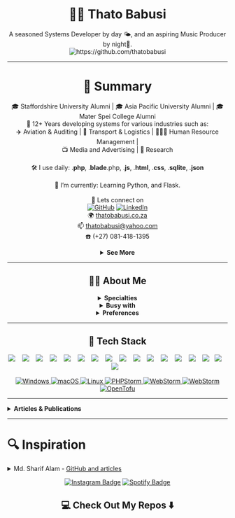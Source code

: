 <!--
**thatobabusi/thatobabusi** is a ✨ _special_ ✨ repository because its `README.md` (this file) appears on your GitHub profile.
-->

<h1 align="center"> 👨‍💻 Thato Babusi</h1>

<p align="center">
    A seasoned Systems Developer by day 🌤️, and an aspiring Music Producer by night🌛.

  <br> 
  <img src="https://komarev.com/ghpvc/?username=thatobabusi" alt="https://github.com/thatobabusi" />
</p>

<hr>

<h1 align="center"> 👨‍ Summary</h1>

<div align="center">

🎓 Staffordshire University Alumni | 🎓 Asia Pacific University Alumni | 🎓 Mater Spei College Alumni <br/>
‍🚀 12+ Years developing systems for various industries such as: <br/>
✈️ Aviation & Auditing | 
🚢 Transport & Logistics |
🧑‍🤝‍🧑 Human Resource Management |  
📺 Media and Advertising |
🔬 Research <br/><br/>
🛠️ I use daily: .**php**, .**blade**.php, .**js**, .**html**, .**css**, .**sqlite**, .**json** <br/><br/>
🌱 I’m currently: Learning Python, and Flask.
<br/> <br/>
🔗 Lets connect on
<br/><a href="https://github.com/thatobabusi" target="_blank"><img alt="GitHub" src="https://img.shields.io/badge/-@thatobabusi-181717?style=flat-square&logo=GitHub&logoColor=white"></a>
<a href="https://www.linkedin.com/in/thatobabusi" target="_blank"><img alt="LinkedIn" src="https://img.shields.io/badge/LinkedIn-@thatobabusi-0077B5?style=flat-square&logo=LinkedIn&logoColor=white"></a>
<br/>🌍 <a name="website" href="https://thatobabusi.co.za">thatobabusi.co.za</a>
<br/>📫 thatobabusi@yahoo.com
<br/>☎️ (+27) 081-418-1395

</div>

<div align="center">
<details>
  <summary><b>See More</b></summary>

<div align="left">

```
if (You::lookingFor('PHP Developer')) {

    $requirements = Requirements::for('Systems Developer')
                        ->withExperience(12)
                        ->stack('PHP')
                        ->usingDaily([
                            '.php', '.blade.php', '.js', '.html', '.css', '.sqlite', '.json',
                        ])
                        ->connectVia([
                            'LinkedIn',
                            'GitHub',
                            'Twitter',
                            'Mail',
                        ]);
    
    return Developer::withExperienceIn(stack: 'PHP', experience: 12)
        ->withExperienceIn(stack: 'Laravel', experience: 12)
        ->whoCan(['build APIs', 'design clean architecture', 'maintain systems'])
        ->reachOutOn('LinkedIn', 'GitHub', 'Email')
        ->letsBridgeTheDivide()
        ->letsTalk()
        ->ifWeComeToAnAgreement(function () {
            return Plan::make()
                ->withTimeline('realistic')
                ->withGoals(['solve problems', 'create value', 'scale impact']);
    });
}
```
</div>

</details>
</div>

<hr>

<div align="center">
<h2 align="center"> 👨‍💻 About Me</h2>

<details>
  <summary><b>Specialties</b></summary>

<h2 align="center"> ⚡I specialize in</h2>

<div align="left">

```
Developer::specializesIn()
    ->modernizingLegacySystems()
    ->withScalableArchitecture()
    ->deliveringProjectsEndToEnd()
    ->withFocusOn('maintainability')
    ->conductingTechnicalInspections()
    ->evaluatingSystemsThoroughly()
    ->buildingLaravelPackages()
    ->extendingModulesGracefully();

```
</div>

</details>

<details>
  <summary><b>Busy with</b></summary>

<h2 align="center"> 😀 What's keeping me busy</h2>

<div align="left">

```
Developer::currently()
    ->buildingApisFor('Exciting Day-Job Project')
    ->craftingModules([
        'reusable components',
        'modular architecture',
        'faster prototyping'
    ])
    ->upskilling([
        'Java Fullstack Course',
        'short tech courses',
    ])
    ->seekingCollaboration('Digital Marketer')
    ->toDriveTrafficTo(['Blog', 'Upcoming Project'])
    ->collaboratingWith('trusted developers in my network')
    ->composingInstrumentals('Spring Compilation')
    ->releasingSoon('Spring 2025');
```
</div>

</details>

<details>
  <summary><b>Preferences</b></summary>

<h2 align="center"> 💖 An Ideal Work Day</h2>

<div align="left">

```
if(Day::hasIdealWorkDay(
    IdealWorkDay::start()
        ->remoteWork(true)
        ->coffee('dark', 'sweet')
        ->withMusic('Lo-Fi', 'Chillstep')
        ->withoutCalls()
)) {
    return ResponsesEnum::PERFERCT;
}
```
</div>

</details>

</div>

<hr>

<h2 align="center"> 🔭 Tech Stack </h2>

<p align="center">
  <img src="https://img.shields.io/badge/github%20-%231572B6.svg?&style=for-the-badge&logo=github&logoColor=white" />&nbsp;&nbsp;&nbsp;
  <img src="https://img.shields.io/badge/git%20-%231572B6.svg?&style=for-the-badge&logo=git&logoColor=white" />&nbsp;&nbsp;&nbsp;
  <img src="https://img.shields.io/badge/bitbucket%20-%231572B6.svg?&style=for-the-badge&logo=bitbucket&logoColor=white" />&nbsp;&nbsp;&nbsp;
  <img src="https://img.shields.io/badge/html5%20-%231572B6.svg?&style=for-the-badge&logo=html5&logoColor=white" />&nbsp;&nbsp;&nbsp;
  <img src="https://img.shields.io/badge/bootstrap%20-%231572B6.svg?&style=for-the-badge&logo=bootstrap&logoColor=white" />&nbsp;&nbsp;&nbsp;
  <img src="https://img.shields.io/badge/css%20-%231572B6.svg?&style=for-the-badge&logo=css&logoColor=white" />&nbsp;&nbsp;&nbsp;
  <img src="https://img.shields.io/badge/mysql%20-%231572B6.svg?&style=for-the-badge&logo=mysql&logoColor=white" />&nbsp;&nbsp;&nbsp;
  <img src="https://img.shields.io/badge/mariadb%20-%231572B6.svg?&style=for-the-badge&logo=mariadb&logoColor=white" />&nbsp;&nbsp;&nbsp;
  <img src="https://img.shields.io/badge/javascript%20-%231572B6.svg?&style=for-the-badge&logo=javascript&logoColor=white" />&nbsp;&nbsp;&nbsp;
  <img src="https://img.shields.io/badge/php%20-%231572B6.svg?&style=for-the-badge&logo=php&logoColor=white" />&nbsp;&nbsp;&nbsp;
  <img src="https://img.shields.io/badge/laravel%20-%231572B6.svg?&style=for-the-badge&logo=laravel&logoColor=white" />&nbsp;&nbsp;&nbsp;
  <img src="https://img.shields.io/badge/python%20-%231572B6.svg?&style=for-the-badge&logo=python&logoColor=white" />&nbsp;&nbsp;&nbsp;
  <img src="https://img.shields.io/badge/postman%20-%231572B6.svg?&style=for-the-badge&logo=postman&logoColor=white" />&nbsp;&nbsp;&nbsp;
  <img src="https://img.shields.io/badge/flask%20-%231572B6.svg?&style=for-the-badge&logo=flask&logoColor=white" />&nbsp;&nbsp;&nbsp;
  <img src="https://img.shields.io/badge/tailwind-css%20-%231572B6.svg?&style=for-the-badge&logo=tailwind-css&logoColor=white" />&nbsp;&nbsp;
  <img src="https://img.shields.io/badge/azure-devops%20-%231572B6.svg?&style=for-the-badge&logo=azure&logoColor=white" />&nbsp;&nbsp;&nbsp;
  <img src="https://img.shields.io/badge/cloud-ways%20-%231572B6.svg?&style=for-the-badge&logo=cloud-ways&logoColor=white" />&nbsp;&nbsp;&nbsp;
</p>

<p align="center">
  <a href="https://en.wikipedia.org/wiki/Windows">
    <img src="https://img.shields.io/badge/OS-Windows-informational?style=flat-square&logo=windows&logoColor=white" alt="Windows">
  </a>
  <a href="https://en.wikipedia.org/wiki/MacOS">
    <img src="https://img.shields.io/badge/OS-macOS-informational?style=flat-square&logo=apple&logoColor=white" alt="macOS">
  </a>
  <a href="https://en.wikipedia.org/wiki/Linux">
    <img src="https://img.shields.io/badge/OS-Linux-informational?style=flat-square&logo=linux&logoColor=white" alt="Linux">
  </a>
  <a href="https://code.visualstudio.com/">
    <img src="https://img.shields.io/badge/Editor-PHPStorm-blue?style=flat-square&logo=phpstorm&logoColor=white" alt="PHPStorm">
  </a>
  <a href="https://code.visualstudio.com/">
    <img src="https://img.shields.io/badge/Editor-WebStorm-blue?style=flat-square&logo=webstorm&logoColor=white" alt="WebStorm">
  </a>
  <a href="https://code.visualstudio.com/">
    <img src="https://img.shields.io/badge/Laravel-Homestead-blue?style=flat-square&logo=laravel-homestead&logoColor=white" alt="WebStorm">
  </a>
  <a href="https://code.visualstudio.com/">
    <img src="https://img.shields.io/badge/Infrastructure--as--Code-Bicep--FFDA18?style=flat-square&logo=opentofu&logoColor=white" alt="OpenTofu">
  </a>
</p>



<hr>
<details>
  <summary><b>Articles & Publications</b></summary>

<div align="center">

# 📝 Articles & Publications
<a href="https://thatobabusi.co.za/blog/php-is-not-dead-dispelling-the-myths">PHP Is Not Dead: Dispelling The Myths</a><br/>
<a href="https://thatobabusi.co.za/blog/how-to-combat-context-switching-for-maximum-developer-productivity">How To Combat Context Switching For Maximum Developer Productivity</a><br/>
<a href="https://thatobabusi.co.za/blog/in-defense-of-the-repository-pattern">In Defense Of The Repository Pattern</a><br/>
<a href="https://thatobabusi.co.za/blog/not-my-fault-still-my-problem-owning-outcomes-beyond-responsibility">Not My Fault, Still My Problem: Owning Outcomes Beyond Responsibility</a><br/>
<a href="https://thatobabusi.co.za/blog/when-explanation-meets-perception-the-real-difference-between-reasons-and-excuses">When Explanation Meets Perception: The Real Difference Between Reasons and Excuses</a><br/>
<a href="https://thatobabusi.co.za/blog/the-art-of-taking-an-l">The Art Of Taking An L</a>


</div>

</details>

<hr>

# 🔍 Inspiration
<details>
    <summary>Md. Sharif Alam - <a name="github-link" href="https://github.com/Priom7">GitHub and articles</a> </summary>

- Md. Sharif Alam | https://github.com/Priom7
- https://towardsdev.com/instantly-generate-laravel-apis-from-your-database-schema-a-powerful-cli-tool-dcae914b3f24
- https://medium.com/@priom7197/how-i-document-and-track-my-work-with-just-0-01-effort-as-a-software-developer-b99ca75fe73d
- https://pub.towardsai.net/revolutionizing-database-interactions-with-ai-powered-sql-query-generation-da0ac8302207
- https://towardsdev.com/%EF%B8%8F-run-ai-chatbot-locally-with-react-ollama-deepseek-llm-6e762e076f2f
- https://medium.com/@priom7197/the-gatekeeper-of-knowledge-in-corporate-culture-a-reflection-from-the-mid-career-frontlines-d5bcdf44204b
- https://towardsdev.com/custom-pdf-generator-for-question-papers-json2pdf-browserless-rest-api-ad0356cf1ca4
- https://medium.com/@priom7197/%EF%B8%8Fphonetic-algorithms-to-optimize-search-engines-spell-correction-suggestions-and-more-65e06dc991d0
- https://towardsdev.com/laravel2doc-generate-sequence-diagrams-from-your-laravel-application-in-seconds-1-2-84bf8ac8a193
</details>

<div align="center">

[![Instagram Badge](https://img.shields.io/badge/-Instagram-C13584?style=flat&logo=Instagram&logoColor=white)](https://www.instagram.com/thato_babusi/ "Follow on Instagram")
[![Spotify Badge](https://img.shields.io/badge/-Spotify-1DB954?style=flat&logo=Spotify&logoColor=white)](https://open.spotify.com/playlist/2adzEHkhvtXVi151cNYMWr?si=b2e0912258194259 "My Spotify playlists")

</div>

<h2  align="center">💻 Check Out My Repos ⬇️ </h2>


